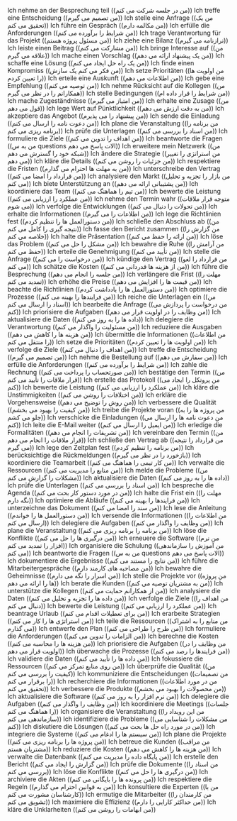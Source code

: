 Ich nehme an der Besprechung teil ((من در جلسه شرکت می کنم))
Ich treffe eine Entscheidung ((من تصمیم می گیرم))
Ich stelle eine Anfrage ((من یک تحقیق می کنم))
Ich führe ein Gespräch ((من مکالمه دارم))
Ich erfülle die Anforderungen ((من شرایط را برآورده می کنم))
Ich trage Verantwortung für das Projekt ((من مسئول پروژه هستم))
Ich ziehe eine Bilanz ((ترازنامه می گیرم))
Ich leiste einen Beitrag ((من مشارکت می کنم))
Ich bringe Interesse auf ((من علاقه می گیرم))
Ich mache einen Vorschlag ((من یک پیشنهاد ارائه می دهم))
Ich schaffe eine Lösung ((من یک راه حل ایجاد می کنم))
Ich finde einen Kompromiss ((من فکر می کنم یک سازش))
Ich setze Prioritäten ((من اولویت ها را تعیین کردم))
Ich erteile eine Auskunft ((من اطلاعات می دهم))
Ich gebe eine Empfehlung ((من توصیه می کنم))
Ich nehme Rücksicht auf die Kollegen ((من همکارانم را در نظر می گیرم))
Ich stelle Bedingungen ((من شرایط را قرار داده ام))
Ich mache Zugeständnisse ((من امتیاز می گیرم))
Ich erhalte eine Zusage ((من قول می دهم))
Ich lege Wert auf Pünktlichkeit ((من به دقت ارزش می دهم))
Ich akzeptiere das Angebot ((من پیشنهاد را می پذیرم))
Ich sende die Einladung ((من دعوت نامه را ارسال می کنم))
Ich plane die Veranstaltung ((من برنامه را برنامه ریزی می کنم))
Ich prüfe die Unterlagen ((من اسناد را بررسی می کنم))
Ich formuliere die Ziele ((من اهداف را تدوین می کنم))
Ich beantworte die Fragen ((من به س questions الات پاسخ می دهم))
Ich erweitere mein Netzwerk ((من شبکه خود را گسترش می دهم))
Ich ändere die Strategie ((من استراتژی را تغییر می دهم))
Ich kläre die Details ((من جزئیات را روشن می کنم))
Ich respektiere die Fristen ((من به مهلت ها احترام می گذارم))
Ich unterschreibe den Vertrag ((من قرارداد را امضا می کنم))
Ich analysiere den Markt ((من بازار را تجزیه و تحلیل می کنم))
Ich biete Unterstützung an ((من پشتیبانی ارائه می دهم))
Ich koordiniere das Team ((من تیم را هماهنگ می کنم))
Ich bewerte die Leistung ((من عملکرد را ارزیابی می کنم))
Ich nehme den Termin wahr ((متوجه قرار ملاقات می شوم))
Ich verfolge die Entwicklungen ((من تحولات را دنبال می کنم))
Ich erhalte die Informationen ((من اطلاعات را می گیرم))
Ich lege die Richtlinien fest ((من دستورالعمل ها را تنظیم کردم))
Ich schließe den Abschluss ab ((من نتیجه گیری را کامل می کنم))
Ich fasse den Bericht zusammen ((من گزارش را خلاصه می کنم))
Ich halte die Präsentation ((من ارائه را حفظ می کنم))
Ich löse das Problem ((من مشکل را حل می کنم))
Ich bewahre die Ruhe ((من آرامش را حفظ می کنم))
Ich erteile die Genehmigung ((من تأیید می کنم))
Ich stelle die Anfrage ((من درخواست را می کنم))
Ich kündige den Vertrag ((من قرارداد را لغو می کنم))
Ich schätze die Kosten ((من از هزینه ها قدردانی می کنم))
Ich führe die Besprechung ((من جلسه را انجام می دهم))
Ich verlängere die Frist ((مهلت را تمدید می کنم))
Ich erhöhe die Preise ((من قیمت ها را افزایش می دهم))
Ich beachte die Richtlinien ((من دستورالعمل ها را یادداشت کردم))
Ich optimiere die Prozesse ((من فرایندها را بهینه می کنم))
Ich reiche die Unterlagen ein ((من اسناد را ارسال می کنم))
Ich bearbeite die Anfrage ((من درخواست را پردازش می کنم))
Ich priorisiere die Aufgaben ((من وظایف را در اولویت قرار می دهم))
Ich aktualisiere die Daten ((داده ها را به روز می کنم))
Ich delegiere die Verantwortung ((من مسئولیت را واگذار می کنم))
Ich reduziere die Ausgaben ((من هزینه ها را کاهش می دهم))
Ich übermittle die Informationen ((من اطلاعات را منتقل می کنم))
Ich setze die Prioritäten ((من اولویت ها را تعیین کردم))
Ich verfolge die Ziele ((من اهداف را دنبال می کنم))
Ich treffe die Entscheidung ((من تصمیم می گیرم))
Ich nehme die Bestellung auf ((من سفارش می دهم))
Ich erfülle die Anforderungen ((من شرایط را برآورده می کنم))
Ich zahle die Rechnung ((من صورتحساب را پرداخت می کنم))
Ich bestätige den Termin ((من قرار ملاقات را تأیید می کنم))
Ich erstelle das Protokoll ((من پروتکل را ایجاد می کنم))
Ich bewerte die Leistung ((من عملکرد را ارزیابی می کنم))
Ich kläre die Unstimmigkeiten ((من اختلافات را روشن می کنم))
Ich erkläre die Vorgehensweise ((من روش را توضیح می دهم))
Ich verbessere die Qualität ((من کیفیت را بهبود می بخشم))
Ich treibe die Projekte voran ((من پروژه ها را به جلو می کشم))
Ich verschicke die Einladungen ((من دعوت نامه ها را ارسال می کنم))
Ich leite die E-Mail weiter ((من ایمیل را ارسال می کنم))
Ich erledige die Formalitäten ((من تشریفات را انجام می دهم))
Ich vereinbare den Termin ((من قرار ملاقات را انجام می دهم))
Ich schließe den Vertrag ab ((من قرارداد را نتیجه می گیرم))
Ich lege den Zeitplan fest ((من برنامه را تنظیم کردم))
Ich berücksichtige die Rückmeldungen ((بازخورد را در نظر می گیرم))
Ich koordiniere die Teamarbeit ((من کار تیمی را هماهنگ می کنم))
Ich verwalte die Ressourcen ((من منابع را مدیریت می کنم))
Ich melde die Probleme ((من مشکلات را گزارش می کنم))
Ich aktualisiere die Daten ((داده ها را به روز می کنم))
Ich prüfe die Unterlagen ((من اسناد را بررسی می کنم))
Ich bespreche die Agenda ((من در مورد دستور کار بحث می کنم))
Ich halte die Frist ein ((مهلت را نگه دارم))
Ich optimiere die Abläufe ((من فرایندها را بهینه می کنم))
Ich unterzeichne das Dokument ((من سند را امضا می کنم))
Ich lese die Anleitung ((من دستورالعمل ها را خواندم))
Ich versende die Informationen ((من اطلاعات را ارسال می کنم))
Ich delegiere die Aufgaben ((من وظایف را واگذار می کنم))
Ich plane die Veranstaltung ((من برنامه را برنامه ریزی می کنم))
Ich löse die Konflikte ((من درگیری ها را حل می کنم))
Ich erneuere die Software ((من نرم افزار را تمدید می کنم))
Ich organisiere die Schulung ((من آموزش را سازماندهی می کنم))
Ich beantworte die Fragen ((من به س questions الات پاسخ می دهم))
Ich dokumentiere die Ergebnisse ((من نتایج را مستند می کنم))
Ich führe die Mitarbeitergespräche ((من مصاحبه های کارمند دارم))
Ich bewahre die Geheimnisse ((من اسرار را نگه می دارم))
Ich stelle die Projekte vor ((من پروژه ها را ارائه می دهم))
Ich berate die Kunden ((من به مشتریان توصیه می کنم))
Ich unterstütze die Kollegen ((من از همکارانم حمایت می کنم))
Ich analysiere die Daten ((من داده ها را تجزیه و تحلیل می کنم))
Ich verfolge die Ziele ((من اهداف را دنبال می کنم))
Ich bewerte die Leistung ((من عملکرد را ارزیابی می کنم))
Ich beantrage Urlaub ((من برای تعطیلات اقدام می کنم))
Ich erarbeite Strategien ((من استراتژی ها را کار می کنم))
Ich teile die Ressourcen ((من منابع را به اشتراک می گذارم))
Ich entwerfe den Plan ((من طرح را طراحی می کنم))
Ich formuliere die Anforderungen ((من الزامات را تدوین می کنم))
Ich berechne die Kosten ((من هزینه ها را محاسبه می کنم))
Ich priorisiere die Aufgaben ((من وظایف را در اولویت قرار می دهم))
Ich überwache die Prozesse ((من فرایندها را رصد می کنم))
Ich validiere die Daten ((من داده ها را تأیید می کنم))
Ich fokussiere die Ressourcen ((من روی منابع تمرکز می کنم))
Ich überprüfe die Qualität ((من کیفیت را بررسی می کنم))
Ich kommuniziere die Entscheidungen ((من تصمیمات را برقرار می کنم))
Ich recherchiere die Informationen ((من در مورد اطلاعات تحقیق می کنم))
Ich verbessere die Produkte ((من محصولات را بهبود می بخشم))
Ich aktualisiere die Software ((من نرم افزار را به روز می کنم))
Ich delegiere die Aufgaben ((من وظایف را واگذار می کنم))
Ich koordiniere die Meetings ((جلسات را هماهنگ می کنم))
Ich organisiere die Veranstaltung ((من این رویداد را سازماندهی می کنم))
Ich identifiziere die Probleme ((من مشکلات را شناسایی می کنم))
Ich diskutiere die Lösungen ((من در مورد راه حل ها بحث می کنم))
Ich integriere die Systeme ((من سیستم ها را ادغام می کنم))
Ich plane die Projekte ((من پروژه ها را برنامه ریزی می کنم))
Ich betreue die Kunden ((من مراقب مشتریان هستم))
Ich reduziere die Kosten ((من هزینه ها را کاهش می دهم))
Ich verwalte die Datenbank ((من پایگاه داده را مدیریت می کنم))
Ich erstelle den Bericht ((من گزارش را ایجاد می کنم))
Ich prüfe die Dokumente ((من اسناد را بررسی می کنم))
Ich löse die Konflikte ((من درگیری ها را حل می کنم))
Ich archiviere die Akten ((من پرونده ها را بایگانی می کنم))
Ich respektiere die Regeln ((من به قوانین احترام می گذارم))
Ich konsultiere die Experten ((من با کارشناسان مشورت می کنم))
Ich ermutige die Mitarbeiter ((من کارمندان را تشویق می کنم))
Ich maximiere die Effizienz ((من حداکثر کارایی را دارم))
Ich kläre die Unklarheiten ((من ابهامات را روشن می کنم))
